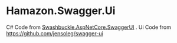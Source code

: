 # Hamazon.Swagger.Ui
C# Code from  [Swashbuckle.AspNetCore.SwaggerUI](https://github.com/domaindrivendev/Swashbuckle.AspNetCore/tree/master/src/Swashbuckle.AspNetCore.SwaggerUI) .
Ui Code from https://github.com/jensoleg/swagger-ui
